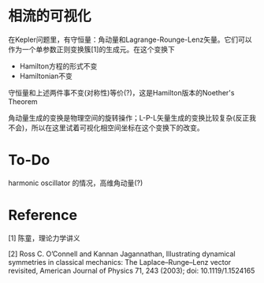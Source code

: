 # 相流的可视化
在Kepler问题里，有守恒量：角动量和Lagrange-Rounge-Lenz矢量。它们可以作为一个单参数正则变换簇[1]的生成元。在这个变换下
- Hamilton方程的形式不变
- Hamiltonian不变

守恒量和上述两件事不变(对称性)等价(?)，这是Hamilton版本的Noether's Theorem

角动量生成的变换是物理空间的旋转操作；L-P-L矢量生成的变换比较复杂(反正我不会)，所以在这里试着可视化相空间坐标在这个变换下的改变。
# To-Do
harmonic oscillator 的情况，高维角动量(?)
# Reference
[1] 陈童，理论力学讲义

[2] Ross C. O’Connell and Kannan Jagannathan, Illustrating dynamical symmetries in classical mechanics: The Laplace–Runge–Lenz
vector revisited, American Journal of Physics 71, 243 (2003); doi: 10.1119/1.1524165
